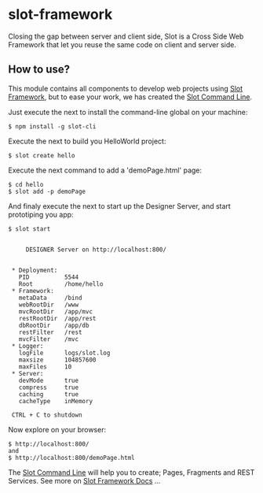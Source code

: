 slot-framework
==============

Closing the gap between server and client side, Slot is a Cross Side Web Framework that let you reuse the same code on client and server side.

## How to use?
This module contains all components to develop web projects using [Slot Framework](http://www.SlotFramework.org), 
but to ease your work, we has created the [Slot Command Line](https://www.npmjs.org/package/slot-cli).

Just execute the next to install the command-line global on your machine:

    $ npm install -g slot-cli

Execute the next to build you HelloWorld project:

    $ slot create hello

Execute the next command to add a 'demoPage.html' page:

    $ cd hello
    $ slot add -p demoPage

And finaly execute the next to start up the Designer Server, and start prototiping you app: 

    $ slot start
      
      
         DESIGNER Server on http://localhost:800/


     * Deployment:
       PID          5544
       Root         /home/hello
     * Framework:
       metaData     /bind
       webRootDir   /www
       mvcRootDir   /app/mvc
       restRootDir  /app/rest
       dbRootDir    /app/db
       restFilter   /rest
       mvcFilter    /mvc
     * Logger:
       logFile      logs/slot.log
       maxsize      104857600
       maxFiles     10
     * Server:
       devMode      true
       compress     true
       caching      true
       cacheType    inMemory

     CTRL + C to shutdown

Now explore on your browser:

    $ http://localhost:800/
    and 
    $ http://localhost:800/demoPage.html


The [Slot Command Line](https://www.npmjs.org/package/slot-cli) will help you to create; Pages, Fragments and REST Services. See more on [Slot Framework Docs](http://www.SlotFramework.org/docs) ...